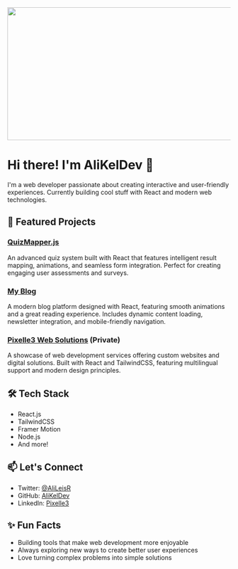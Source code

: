 <a href="https://github.com/devxb/gitanimals">
<img
  src="https://render.gitanimals.org/farms/AliKelDev"
  width="600"
  height="300"
/>
</a>
  

# Hi there! I'm AliKelDev 👋

I'm a web developer passionate about creating interactive and user-friendly experiences. Currently building cool stuff with React and modern web technologies.

## 🚀 Featured Projects

### [QuizMapper.js](https://github.com/AliKelDev/QuizMapperJS)
An advanced quiz system built with React that features intelligent result mapping, animations, and seamless form integration. Perfect for creating engaging user assessments and surveys.

### [My Blog](https://github.com/AliKelDev/AliceBlog)
A modern blog platform designed with React, featuring smooth animations and a great reading experience. Includes dynamic content loading, newsletter integration, and mobile-friendly navigation.

### [Pixelle3 Web Solutions](https://github.com/AliKelDev/pxl3WebCreation) (Private)
A showcase of web development services offering custom websites and digital solutions. Built with React and TailwindCSS, featuring multilingual support and modern design principles.

## 🛠️ Tech Stack
- React.js
- TailwindCSS
- Framer Motion
- Node.js
- And more!

## 📫 Let's Connect
- Twitter: [@AliLeisR](https://twitter.com/AliLeisR)
- GitHub: [AliKelDev](https://github.com/AliKelDev)
- LinkedIn: [Pixelle3](https://linkedin.com/in/pixelle3)

## ✨ Fun Facts
- Building tools that make web development more enjoyable
- Always exploring new ways to create better user experiences
- Love turning complex problems into simple solutions
